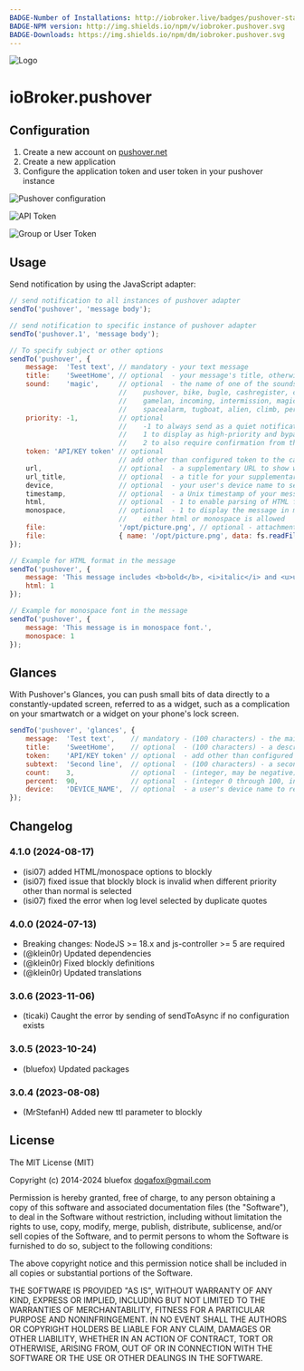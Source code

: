 ```yaml
---
BADGE-Number of Installations: http://iobroker.live/badges/pushover-stable.svg
BADGE-NPM version: http://img.shields.io/npm/v/iobroker.pushover.svg
BADGE-Downloads: https://img.shields.io/npm/dm/iobroker.pushover.svg
---
```

![Logo](../../admin/pushover.png)

# ioBroker.pushover

## Configuration

1. Create a new account on [pushover.net](https://pushover.net/)
2. Create a new application
3. Configure the application token and user token in your pushover instance

![Pushover configuration](./img/pushover-applications.png)

![API Token](./img/pushover-appkey.png)

![Group or User Token](./img/pushover-userkey.png)

## Usage

Send notification by using the JavaScript adapter:

```javascript
// send notification to all instances of pushover adapter
sendTo('pushover', 'message body');

// send notification to specific instance of pushover adapter
sendTo('pushover.1', 'message body');

// To specify subject or other options
sendTo('pushover', {
    message:  'Test text', // mandatory - your text message
    title:    'SweetHome', // optional  - your message's title, otherwise your app's name is used
    sound:    'magic',     // optional  - the name of one of the sounds supported by device clients to override the user's default sound choice
                           //    pushover, bike, bugle, cashregister, classical, cosmic, falling,
                           //    gamelan, incoming, intermission, magic, mechanical, pianobar, siren,
                           //    spacealarm, tugboat, alien, climb, persistent, echo, updown, none
    priority: -1,          // optional
                           //    -1 to always send as a quiet notification,
                           //    1 to display as high-priority and bypass the user's quiet hours, or
                           //    2 to also require confirmation from the user
    token: 'API/KEY token' // optional
                           // add other than configured token to the call  
    url,                   // optional  - a supplementary URL to show with your message
    url_title,             // optional  - a title for your supplementary URL, otherwise just the URL is shown
    device,                // optional  - your user's device name to send the message directly to that device, rather than all of the user's devices
    timestamp,             // optional  - a Unix timestamp of your message's date and time to display to the user, rather than the time your message is received by our API
    html,                  // optional  - 1 to enable parsing of HTML formatting for bold, italic, underlined and font color
    monospace,             // optional  - 1 to display the message in monospace font
                           //    either html or monospace is allowed
    file:                  '/opt/picture.png', // optional - attachment 
    file:                  { name: '/opt/picture.png', data: fs.readFileSync('/opt/picture.png') }, // optional - attachment 
});

// Example for HTML format in the message
sendTo('pushover', {
    message: 'This message includes <b>bold</b>, <i>italic</i> and <u>underlined</u> text <font color=green>in</font> <font color=#ffa500>different</font> <font color=red>colors</font>.',
    html: 1
});

// Example for monospace font in the message
sendTo('pushover', {
    message: 'This message is in monospace font.',
    monospace: 1
});
```

## Glances

With Pushover's Glances, you can push small bits of data directly to a constantly-updated screen, 
referred to as a widget, such as a complication on your smartwatch or a widget on your phone's lock screen.

```javascript
sendTo('pushover', 'glances', {
    message:  'Test text',    // mandatory - (100 characters) - the main line of data, used on most screens
    title:    'SweetHome',    // optional  - (100 characters) - a description of the data being shown, such as "Widgets Sold"
    token:    'API/KEY token' // optional  - add other than configured token to the call  
    subtext:  'Second line',  // optional  - (100 characters) - a second line of data
    count:    3,              // optional  - (integer, may be negative) - shown on smaller screens; useful for simple counts
    percent:  90,             // optional  - (integer 0 through 100, inclusive) - shown on some screens as a progress bar/circle
    device:   'DEVICE_NAME',  // optional  - a user's device name to restrict messages to the widget on that device, otherwise leave blank to send messages to all available widgets of that user
});
```

## Changelog

<!--
	Placeholder for the next version (at the beginning of the line):
	### **WORK IN PROGRESS**
-->
### 4.1.0 (2024-08-17)
* (isi07) added HTML/monospace options to blockly
* (isi07) fixed issue that blockly block is invalid when different priority other than normal is selected
* (isi07) fixed the error when log level selected by duplicate quotes

### 4.0.0 (2024-07-13)
* Breaking changes: NodeJS >= 18.x and js-controller >= 5 are required
* (@klein0r) Updated dependencies
* (@klein0r) Fixed blockly definitions
* (@klein0r) Updated translations

### 3.0.6 (2023-11-06)
* (ticaki) Caught the error by sending of sendToAsync if no configuration exists

### 3.0.5 (2023-10-24)
* (bluefox) Updated packages

### 3.0.4 (2023-08-08)
* (MrStefanH) Added new ttl parameter to blockly

## License

The MIT License (MIT)

Copyright (c) 2014-2024 bluefox <dogafox@gmail.com>

Permission is hereby granted, free of charge, to any person obtaining a copy
of this software and associated documentation files (the "Software"), to deal
in the Software without restriction, including without limitation the rights
to use, copy, modify, merge, publish, distribute, sublicense, and/or sell
copies of the Software, and to permit persons to whom the Software is
furnished to do so, subject to the following conditions:

The above copyright notice and this permission notice shall be included in
all copies or substantial portions of the Software.

THE SOFTWARE IS PROVIDED "AS IS", WITHOUT WARRANTY OF ANY KIND, EXPRESS OR
IMPLIED, INCLUDING BUT NOT LIMITED TO THE WARRANTIES OF MERCHANTABILITY,
FITNESS FOR A PARTICULAR PURPOSE AND NONINFRINGEMENT. IN NO EVENT SHALL THE
AUTHORS OR COPYRIGHT HOLDERS BE LIABLE FOR ANY CLAIM, DAMAGES OR OTHER
LIABILITY, WHETHER IN AN ACTION OF CONTRACT, TORT OR OTHERWISE, ARISING FROM,
OUT OF OR IN CONNECTION WITH THE SOFTWARE OR THE USE OR OTHER DEALINGS IN
THE SOFTWARE.